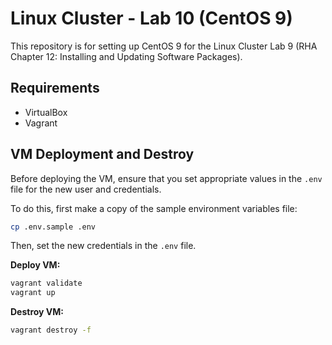 # Linux Cluster - Lab 10 (CentOS 9)

This repository is for setting up CentOS 9 for the Linux Cluster Lab 9 (RHA Chapter 12: Installing and Updating Software Packages).

## Requirements
- VirtualBox
- Vagrant

## VM Deployment and Destroy
Before deploying the VM, ensure that you set appropriate values in the `.env` file for the new user and credentials.

To do this, first make a copy of the sample environment variables file:
```bash
cp .env.sample .env
```

Then, set the new credentials in the `.env` file.

**Deploy VM:**
```bash
vagrant validate
vagrant up
```

**Destroy VM:**
```bash
vagrant destroy -f
```
